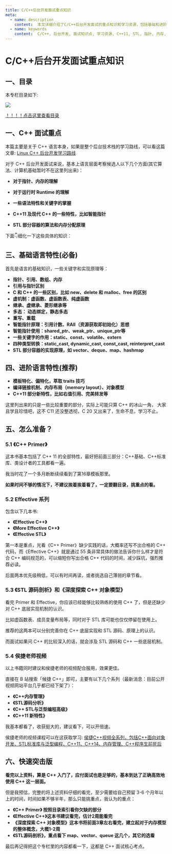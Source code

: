 ```yaml
---
title: C/C++后台开发面试重点知识
meta:
  - name: description
    content:  本文详细介绍了C/C++后台开发面试的重点知识和学习资源，包括基础和进阶语言特性、重要书籍和视频课程等，还提供了有效的学习和准备方法。
  - name: keywords
    content:  C/C++, 后台开发, 面试知识点, 学习资源, C++11, STL, 指针, 内存, Runtime, 虚函数, 多态, 智能指针, C++底层实现
---
```


# C/C++后台开发面试重点知识

## 一、目录
本专栏目录如下:

![](https://cdn.how2cs.cn/csguide/041351.png)

[！！！！点击这里查看目录](/cpp/intro.html)

## 一、C++ 面试重点

本篇主要是关于 C++ 语言本身，如果是整个后台技术栈的学习路线，可以看这篇文章: [Linux C++ 后台开发学习路线](/roadmap/cpp/linux_cpp.html)

对于 C++ 后台开发面试来说，基本上语言层面考察候选人以下几个方面(其它算法、计算机基础暂时不在这里列出来)：

* **对于指针、内存的理解**

* **对于运行时 Runtime 的理解**

* **一些语法特性和关键字的掌握**

* **C++11 及现代 C++ 的一些特性，比如智能指针**

* **STL 部分容器的算法和内存分配原理**

下面👇细化一下这些具体的知识：

## 三、基础语言特性(必备)
首先是语言的基础知识，一些关键字和实现原理等：
- **指针、引用、数组、内存**
- **引用与指针区别**
- **C 和 C++ 的一些区别，比如 new、delete 和 malloc、free 的区别**
- **虚机制：虚函数、虚函数表、纯虚函数**
- **继承、虚继承、菱形继承等**
- **多态： 动态绑定，静态多态**
- **重写、重载**
- **智能指针原理：引用计数、RAII（资源获取即初始化）思想**
- **智能指针使用：shared_ptr、weak_ptr、unique_ptr等**
- **一些关键字的作用：static、const、volatile、extern**
- **四种类型转换：static_cast, dynamic_cast, const_cast, reinterpret_cast**
- **STL 部分容器的实现原理，如 vector、deque、map、hashmap**

## 四、进阶语言特性(推荐)
- **模板特化、偏特化，萃取 traits 技巧**
- **编译链接机制、内存布局（memory layout）、对象模型**
- **C++11 部分新特性，比如右值引用、完美转发等**

这里列出来的只是一些比较重要的部分，实际上可能只算 C++ 的冰山一角， 大家且学且珍惜吧，这不 C11 还没整透彻，C 20 又出来了，生命不息，学习不止。

## 五、怎么准备？

### 5.1 《C++ Primer》

这本书基本包括了 C++ 11 的全部特性，最好把前面三部分：C++基础、C++标准库、类设计者的工具都看一遍。

我当时花了一个多月断断续续看到了第16章模板那里。

**如果时间不够的情况下，不建议挨着挨着看了，一定要翻目录，挑重点的看。**

### 5.2 Effective 系列

包含以下几本书:
* **《Effective C++》**
* **《More Effective C++》**
* **《Effective STL》**

第一本是重点，光看《C++ Primer》缺少实践的话，大概率还写不出合格的 C++ 代码，而《Effective C++》就是通过 55 条非常具体的做法告诉你什么样才是符合 C++ 编码规范的，可以缩短你写出合格 C++ 代码的时间，减少踩坑，强烈推荐必读。

后面两本优先级稍低，可以有时间再读，或者挑选自己薄弱的章节看。

### 5.3 《STL 源码剖析》和《深度探索 C++ 对象模型》

看完 Primer 和 Effective，你应该已经能够比较熟练的使用 C++ 了，但是还缺少对 C++ 底层实现机制的认识。

比如虚函数表、成员变量布局等，同时对于 STL 库可能也仅仅停留在使用上。

推荐的这两本可以分别完善你在 C++ 底层实现和 STL 源码、原理上的认识。

而面试如果问 C++ 的比较深入的话，就会涉及 STL 源码和 C++ 一些底层机制。

### 5.4 侯捷老师视频

以上书籍同时建议和侯捷老师的视频配合服用，效果更佳。

直接在 B 站搜索「候捷 C++」即可，主要有以下几个系列（最新消息：目前公开视频网站平台几乎都已经下架了）：

- **《C++内存管理》**
- **《STL源码分析》**
- **《C++ STL与泛型编程高级》**
- **《C++11 新特性》**

我基本都看了，收获挺大的，建议看下，可以开倍速。

侯捷老师的视频课程可以在这获取学习: [侯捷C++视频全系列，包括C++面向对象开发、STL标准库与泛型编程、C++11、C++14、内存管理、C++程序生前死后](/resource/houjie.html)

## 六、快速突击版

**看完以上资料，算是 C++ 入门了，应付面试也是足够的，基本到达了正确高效地使用 C++ 这一层面。**

但是我预估，完整的将上述资料仔细的看完，至少需要给自己预留 3-6 个月年以上的时间，时间如果不够半年，那么只能挑重点，我认为的重点：

* **《C++ Primer》 按照目录索引看你欠缺的部分**
* **《Effective C++》这本书建议看完，估计2周能看完**
*  **《深度探索 C++ 对象模型》这本书将前面3章左右看完，建立起对于内存模型的整体概念，大概1-2周**
*  **《STL源码剖析》，重点看下 map、vector、queue 这几个，其它的选看**

最后再记得把这个专栏里的内容都看一下，这都是 C++ 面试核心考点。







